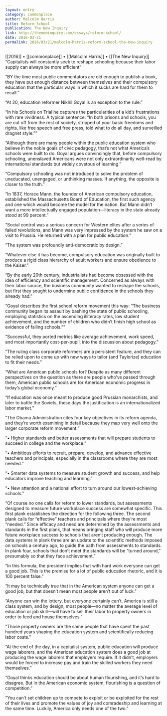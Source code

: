 ```yaml
---
layout: entry
category: commonplace
author: Malcolm Harris
title: Reform School
publication: The New Inquiry
link: http://thenewinquiry.com/essays/reform-school/
date: 2016-03-21
permalink: 2016/03/21/malcolm-harris-reform-school-the-new-inquiry
---
```


[[2016]] • [[commonplace]] • [[Malcolm Harris]] • [[The New Inquiry]]
 
“Capitalists will constantly seek to reshape schooling because their labor supply can always be more efficient”

“BY the time most public commentators are old enough to publish a book, they have put enough distance between themselves and their compulsory education that the particular ways in which it sucks are hard for them to recall.”

“At 20, education reformer Nikhil Goyal is an exception to the rule.”

“In his Schools on Trial he captures the particularities of a kid’s frustrations with rare vividness. A typical sentence: “In both prisons and schools, you are cut off from the rest of society, stripped of your basic freedoms and rights, like free speech and free press, told what to do all day, and surveilled dragnet style.””

“Although there are many people within the public education system who believe in the noble goals of civic pedagogy, that’s not what America’s schools were built to do. Goyal argues convincingly that, before compulsory schooling, unenslaved Americans were not only extraordinarily well-read by international standards but widely covetous of learning.”

“Compulsory schooling was not introduced to solve the problem of uneducated, unengaged, or unthinking masses. If anything, the opposite is closer to the truth.”

“In 1837, Horace Mann, the founder of American compulsory education, established the Massachusetts Board of Education, the first such agency and one which would become the model for the nation. But Mann didn’t want a more intellectually engaged population—literacy in the state already stood at 99 percent.”

“Social control was a serious concern for Western elites after a series of failed revolutions, and Mann was very impressed by the system he saw on a visit to Prussia. He returned with a plan for public education.”

“The system was profoundly anti-democratic by design.”

“Whatever else it has become, compulsory education was originally built to produce a rigid class hierarchy of adult workers and ensure obedience to the Kaiser.”

“By the early 20th century, industrialists had become obsessed with the idea of efficiency and scientific management. Concerned as always with their labor source, the business community wanted to reshape the schools, but first they sought to undermine public confidence in the schools they already had.”

“Goyal describes the first school reform movement this way: “The business community began its assault by bashing the state of public schooling, employing statistics on the ascending illiteracy rates, low student achievement, and the number of children who didn’t finish high school as evidence of failing schools.””

“Successful, they ported metrics like average achievement, work speed, and most importantly cost-per-pupil, into the discussion about pedagogy.”

“The ruling class corporate reformers are a persistent feature, and they can be relied upon to come up with new ways to tailor (and Taylorize) education to fit their needs.”

“What are American public schools for? Despite as many different perspectives on the question as there are people who’ve passed through them, American public schools are for American economic progress in today’s global economy.”

“If education was once meant to produce good Prussian monarchists, and later to battle the Soviets, these days the justification is an internationalized labor market.”

“The Obama Administration cites four key objectives in its reform agenda, and they’re worth examining in detail because they map very well onto the larger corporate reform movement:”

“• Higher standards and better assessments that will prepare students to succeed in college and the workplace.”

“• Ambitious efforts to recruit, prepare, develop, and advance effective teachers and principals, especially in the classrooms where they are most needed.”

“• Smarter data systems to measure student growth and success, and help educators improve teaching and learning.”

“• New attention and a national effort to turn around our lowest-achieving schools.”

“Of course no one calls for reform to lower standards, but assessments designed to measure future workplace success are somewhat specific. This first plank ­establishes the direction for the following three. The second plank calls for “effective” teachers and principals where they’re most “needed.” Since efficacy and need are determined by the assessments and standards in the first plank, that means bringing staff who will produce more future workplace success to schools that aren’t producing enough. The data systems in plank three are an update to the scientific methods imposed on schools a century ago, to guide the path from assessments to standards. In plank four, schools that don’t meet the standards will be “turned around,” presumably so that they face achievement.”

“In this formula, the president implies that with hard work everyone can get a good job. This is the premise for a lot of public education rhetoric, and it is 100 percent false.”

“It may be technically true that in the American system anyone can get a good job, but that doesn’t mean most people aren’t out of luck.”

“Anyone can win the lottery, but everyone certainly can’t. America is still a class system, and by design, most people—no matter the average level of education or job skill—will have to sell their labor to property owners in order to feed and house themselves.”

“Those property owners are the same people that have spent the past hundred years shaping the education system and scientifically reducing labor costs.”

“At the end of the day, in a capitalist system, public education will produce wage laborers, and the American education system does a good job at producing the wage laborers that employers require. If it didn’t, employers would be forced to increase pay and train the skilled workers they need themselves.”

“Goyal thinks education should be about human flourishing, and it’s hard to disagree. But in the American economic system, flourishing is a question of competition.”

“You can’t set children up to compete to exploit or be exploited for the rest of their lives and promote the values of joy and comradeship and learning at the same time. Luckily, America only needs one of the two.”